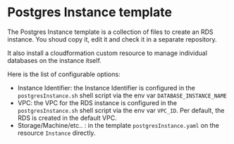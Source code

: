 # Postgres Instance template

The Postgres Instance template is a collection of files to create an RDS instance. You shoud copy it, edit it and
check it in a separate repository.

It also install a cloudformation custom resource to manage individual databases on the instance itself.

Here is the list of configurable options:

- Instance Identifier: the Instance Identifier is configured in the `postgresInstance.sh` shell script via
  the env var `DATABASE_INSTANCE_NAME`
- VPC: the VPC for the RDS instance is configured in the `postgresInstance.sh` shell script via the env var `VPC_ID`.
  Per default, the RDS is created in the default VPC.
- Storage/Machine/etc.. : in the template `postgresInstance.yaml` on the resource `Instance` directly.
